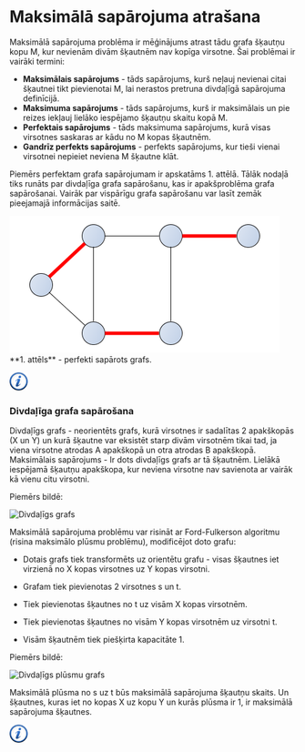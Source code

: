 # Maksimālā sapārojuma atrašana

Maksimālā sapārojuma problēma ir mēģinājums atrast tādu grafa šķautņu kopu M, kur nevienām divām šķautnēm nav kopīga virsotne. Šai problēmai ir vairāki termini:

- **Maksimālais sapārojums** - tāds sapārojums, kurš neļauj nevienai citai šķautnei tikt pievienotai M, lai nerastos pretruna divdaļīgā sapārojuma definīcijā.
- **Maksimuma sapārojums** - tāds sapārojums, kurš ir maksimālais un pie reizes iekļauj lielāko iespējamo šķautņu skaitu kopā M.
- **Perfektais sapārojums** - tāds maksimuma sapārojums, kurā visas virsotnes saskaras ar kādu no M kopas šķautnēm.
- **Gandrīz perfekts sapārojums** - perfekts sapārojums, kur tieši vienai virsotnei nepieiet neviena M šķautne klāt.

Piemērs perfektam grafa sapārojumam ir apskatāms 1. attēlā. Tālāk nodaļā tiks runāts par divdaļīga grafa sapārošanu, kas ir apakšproblēma grafa sapārošanai. Vairāk par vispārīgu grafa sapārošanu var lasīt zemāk pieejamajā informācijas saitē.

<img alt="Perfekti sapārots grafs" src="/media/theory/matching.png" />
**1. attēls** - perfekti sapārots grafs.

<a href="http://en.wikipedia.org/wiki/Edmonds%27s_matching_algorithm" target="_blank">![Vairāk informācija](/media/theory/information.png)</a>

### Divdaļīga grafa sapārošana

Divdaļīgs grafs - neorientēts grafs, kurā virsotnes ir sadalītas 2 apakškopās (X un Y) un kurā šķautne var eksistēt starp divām virsotnēm tikai tad, ja viena virsotne atrodas A apakškopā un otra atrodas B apakškopā.   
Maksimālais sapārojums - Ir dots divdaļīgs grafs ar tā šķautnēm. Lielākā iespējamā šķautņu apakškopa, kur neviena virsotne nav savienota ar vairāk kā vienu citu virsotni.

Piemērs bildē:

<img alt="Divdaļīgs grafs" src="/media/theory/bipartite1.jpg" />

Maksimālā sapārojuma problēmu var risināt ar Ford-Fulkerson algoritmu (risina maksimālo plūsmu problēmu), modificējot doto grafu: 

- Dotais grafs tiek transformēts uz orientētu grafu - visas šķautnes iet virzienā no X kopas virsotnes uz Y kopas virsotni. 

- Grafam tiek pievienotas 2 virsotnes s un t. 

- Tiek pievienotas šķautnes no t uz visām X kopas virsotnēm.

- Tiek pievienotas šķautnes no visām Y kopas virsotnēm uz virsotni t. 

- Visām šķautnēm tiek piešķirta kapacitāte 1. 

Piemērs bildē:

<img alt="Divdaļīgs plūsmu grafs" src="/media/theory/bipartite2.jpg" />

Maksimālā plūsma no s uz t būs maksimālā sapārojuma šķautņu skaits. Un šķautnes, kuras iet no kopas X uz kopu Y un kurās plūsma ir 1, ir maksimālā sapārojuma šķautnes. 


<a href="http://en.wikipedia.org/wiki/Matching_(graph_theory)" target="_blank">![Vairāk informācija](/media/theory/information.png)</a>